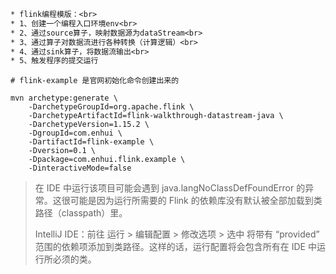 ```txt
* flink编程模版：<br>
* 1、创建一个编程入口环境env<br>
* 2、通过source算子，映射数据源为dataStream<br>
* 3、通过算子对数据流进行各种转换（计算逻辑）<br>
* 4、通过sink算子，将数据流输出<br>
* 5、触发程序的提交运行
```

```text
# flink-example 是官网初始化命令创建出来的

mvn archetype:generate \
    -DarchetypeGroupId=org.apache.flink \
    -DarchetypeArtifactId=flink-walkthrough-datastream-java \
    -DarchetypeVersion=1.15.2 \
    -DgroupId=com.enhui \
    -DartifactId=flink-example \
    -Dversion=0.1 \
    -Dpackage=com.enhui.flink.example \
    -DinteractiveMode=false
```

> 在 IDE 中运行该项目可能会遇到 java.langNoClassDefFoundError 的异常。这很可能是因为运行所需要的 Flink 的依赖库没有默认被全部加载到类路径（classpath）里。
> 
> IntelliJ IDE：前往 运行 > 编辑配置 > 修改选项 > 选中 将带有 “provided” 范围的依赖项添加到类路径。这样的话，运行配置将会包含所有在 IDE 中运行所必须的类。

